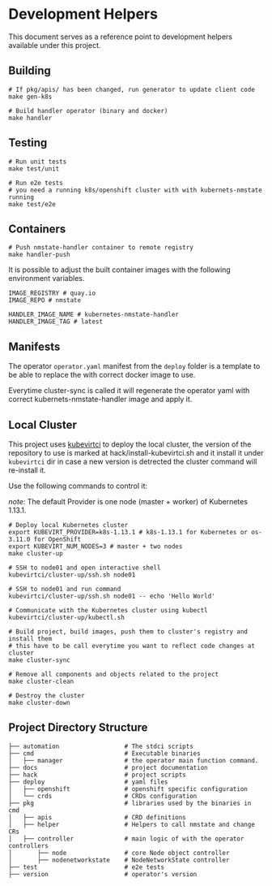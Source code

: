# Development Helpers

This document serves as a reference point to development helpers available under
this project.

## Building

```shell
# If pkg/apis/ has been changed, run generator to update client code
make gen-k8s

# Build handler operator (binary and docker)
make handler
```

## Testing

```shell
# Run unit tests
make test/unit

# Run e2e tests
# you need a running k8s/openshift cluster with with kubernets-nmstate running
make test/e2e
```

## Containers

```shell
# Push nmstate-handler container to remote registry
make handler-push
```

It is possible to adjust the built container images with the following
environment variables.

```shell
IMAGE_REGISTRY # quay.io
IMAGE_REPO # nmstate

HANDLER_IMAGE_NAME # kubernetes-nmstate-handler
HANDLER_IMAGE_TAG # latest

```

## Manifests

The operator `operator.yaml` manifest from the `deploy` folder is a template
to be able to replace the with correct docker image to use.

Everytime cluster-sync is called it will regenerate the operator yaml with
correct kubernets-nmstate-handler image and apply it.


## Local Cluster

This project uses [kubevirtci](https://github.com/kubevirt/kubevirtci) to
deploy the local cluster, the version of the repository to use is marked at
hack/install-kubevirtci.sh and it install it under `kubevirtci` dir in case
a new version is detrected the cluster command will re-install it.

Use the following commands to control it:

*note:* The default Provider is one node (master + worker) of Kubernetes 1.13.1.

```shell
# Deploy local Kubernetes cluster
export KUBEVIRT_PROVIDER=k8s-1.13.1 # k8s-1.13.1 for Kubernetes or os-3.11.0 for OpenShift
export KUBEVIRT_NUM_NODES=3 # master + two nodes
make cluster-up

# SSH to node01 and open interactive shell
kubevirtci/cluster-up/ssh.sh node01

# SSH to node01 and run command
kubevirtci/cluster-up/ssh.sh node01 -- echo 'Hello World'

# Communicate with the Kubernetes cluster using kubectl
kubevirtci/cluster-up/kubectl.sh

# Build project, build images, push them to cluster's registry and install them
# this have to be call everytime you want to reflect code changes at cluster
make cluster-sync

# Remove all components and objects related to the project
make cluster-clean

# Destroy the cluster
make cluster-down
```

## Project Directory Structure

 ```
├── automation                  # The stdci scripts
├── cmd                         # Executable binaries
│   ├── manager                 # the operator main function command.
├── docs                        # project documentation
├── hack                        # project scripts
├── deploy                      # yaml files
│   ├── openshift               # openshift specific configuration
│   └── crds                    # CRDs configuration
├── pkg                         # libraries used by the binaries in cmd
│   ├── apis                    # CRD definitions
│   ├── helper                  # Helpers to call nmstate and change CRs
│   ├── controller              # main logic of with the operator controllers
│       ├── node                # core Node object controller
│       ├── nodenetworkstate    # NodeNetworkState controller
├── test                        # e2e tests
├── version                     # operator's version
 ```
